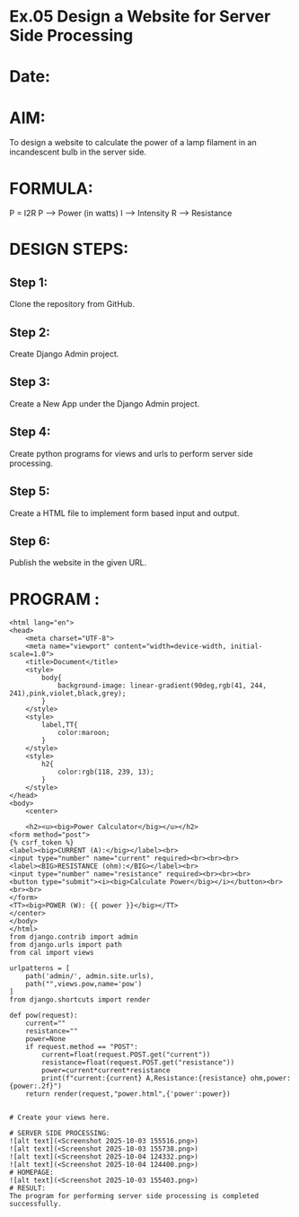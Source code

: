 # Ex.05 Design a Website for Server Side Processing
# Date:
# AIM:
To design a website to calculate the power of a lamp filament in an incandescent bulb in the server side.

# FORMULA:
P = I2R
P --> Power (in watts)
 I --> Intensity
 R --> Resistance

# DESIGN STEPS:
## Step 1:
Clone the repository from GitHub.

## Step 2:
Create Django Admin project.

## Step 3:
Create a New App under the Django Admin project.

## Step 4:
Create python programs for views and urls to perform server side processing.

## Step 5:
Create a HTML file to implement form based input and output.

## Step 6:
Publish the website in the given URL.

# PROGRAM :
```<!DOCTYPE html>
<html lang="en">
<head>
    <meta charset="UTF-8">
    <meta name="viewport" content="width=device-width, initial-scale=1.0">
    <title>Document</title>
    <style>
        body{
            background-image: linear-gradient(90deg,rgb(41, 244, 241),pink,violet,black,grey);
        }
    </style>
    <style>
        label,TT{
            color:maroon;
        }
    </style>
    <style>
        h2{
            color:rgb(118, 239, 13);
        }
    </style>
</head>
<body>
    <center>

    <h2><u><big>Power Calculator</big></u></h2> 
<form method="post"> 
{% csrf_token %} 
<label><big>CURRENT (A):</big></label><br> 
<input type="number" name="current" required><br><br><br>
<label><BIG>RESISTANCE (ohm):</BIG></label><br> 
<input type="number" name="resistance" required><br><br><br>
<button type="submit"><i><big>Calculate Power</big></i></button><br><br><br>
</form> 
<TT><big>POWER (W): {{ power }}</big></TT> 
</center>
</body> 
</html> 
from django.contrib import admin
from django.urls import path
from cal import views

urlpatterns = [
    path('admin/', admin.site.urls),
    path("",views.pow,name='pow')
]
from django.shortcuts import render

def pow(request):
    current=""
    resistance=""
    power=None
    if request.method == "POST":
        current=float(request.POST.get("current"))
        resistance=float(request.POST.get("resistance"))
        power=current*current*resistance
        print(f"current:{current} A,Resistance:{resistance} ohm,power:{power:.2f}")
    return render(request,"power.html",{'power':power})


# Create your views here.

# SERVER SIDE PROCESSING:
![alt text](<Screenshot 2025-10-03 155516.png>)
![alt text](<Screenshot 2025-10-03 155738.png>)
![alt text](<Screenshot 2025-10-04 124332.png>)
![alt text](<Screenshot 2025-10-04 124400.png>)
# HOMEPAGE:
![alt text](<Screenshot 2025-10-03 155403.png>)
# RESULT:
The program for performing server side processing is completed successfully.
